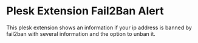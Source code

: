 # Plesk Extension Fail2Ban Alert
 This plesk extension shows an information if your ip address is banned by fail2ban with several information and the option to unban it.
